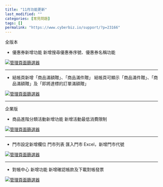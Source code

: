 ```yaml
---
title: "11月功能更新"
last_modified: ""
categories: [常見問題]
tags: []
permalink: "https://www.cyberbiz.io/support/?p=23166"
---
```


全版本  


* 優惠券新增功能 
新增搜尋優惠券序號、優惠券名稱功能  

[ ![管理頁面篩選器](https://www.cyberbiz.io/support/wp-content/uploads/2021/11/11月功能更新01.png)](https://www.cyberbiz.io/support/wp-content/uploads/2021/11/11月功能更新01.png)  

* * *

* 結帳頁新增「商品滿額贈」、「商品滿件贈」 
結帳頁可顯示「商品滿件贈」、「商品滿額贈」及「即將達標的訂單滿額贈」  

[ ![管理頁面篩選器](https://www.cyberbiz.io/support/wp-content/uploads/2021/11/11月功能更新02.png)](https://www.cyberbiz.io/support/wp-content/uploads/2021/11/11月功能更新02.png)  

* * *


企業版  


* 商品進階分類活動新增功能 
新增活動最低消費限制  

[ ![管理頁面篩選器](https://www.cyberbiz.io/support/wp-content/uploads/2021/11/11月功能更新03.png)](https://www.cyberbiz.io/support/wp-content/uploads/2021/11/11月功能更新03.png)  

* * *

* 門市設定新增欄位 
門市列表 匯入門市 Excel，新增門市代號  

[ ![管理頁面篩選器](https://www.cyberbiz.io/support/wp-content/uploads/2021/11/11月功能更新04.png)](https://www.cyberbiz.io/support/wp-content/uploads/2021/11/11月功能更新04.png)  

* * *

* 對帳中心 新增功能 
新增確認帳款及下載對帳發票  

[ ![管理頁面篩選器](https://www.cyberbiz.io/support/wp-content/uploads/2021/11/11月功能更新05.png)](https://www.cyberbiz.io/support/wp-content/uploads/2021/11/11月功能更新05.png)  



